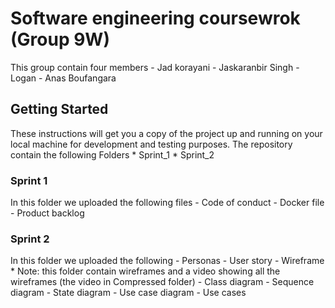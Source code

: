 # Software engineering coursewrok (Group 9W)

This group contain four members
    - Jad korayani
    - Jaskaranbir Singh
    - Logan
    - Anas Boufangara


## Getting Started

These instructions will get you a copy of the project up and running on your local machine for development and testing purposes.
The repository contain the following Folders
    * Sprint_1
    * Sprint_2

### Sprint 1

In this folder we uploaded the following files
    - Code of conduct
    - Docker file
    - Product backlog


### Sprint 2

In this folder we uploaded the following 
    - Personas
    - User story
    - Wireframe
        * Note: this folder contain wireframes and a video showing all the wireframes (the video in Compressed folder)
    - Class diagram
    - Sequence diagram
    - State diagram
    - Use case diagram
    - Use cases

